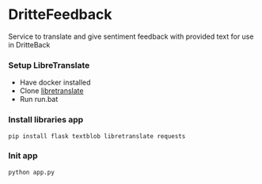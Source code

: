 # DritteFeedback
Service to translate and give sentiment feedback with provided text for use in DritteBack

### Setup LibreTranslate
- Have docker installed
- Clone [libretranslate](https://github.com/LibreTranslate/LibreTranslate)
- Run run.bat

### Install libraries app
`pip install flask textblob libretranslate requests`

### Init app
`python app.py`
